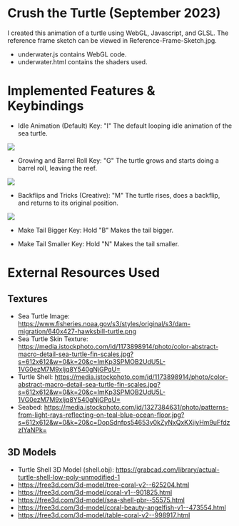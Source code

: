 # Crush the Turtle (September 2023)

I created this animation of a turtle using WebGL, Javascript, and GLSL. The reference frame sketch can be viewed in Reference-Frame-Sketch.jpg.

- underwater.js contains WebGL code.
- underwater.html contains the shaders used.

# Implemented Features & Keybindings
- Idle Animation (Default) Key: "I"
The default looping idle animation of the sea turtle.

![](Idle-Anim.gif)

- Growing and Barrel Roll Key: "G"
The turtle grows and starts doing a barrel roll, leaving the reef.

![](Grow-and-Barrel-Roll.gif)

- Backflips and Tricks (Creative): "M"
The turtle rises, does a backflip, and returns to its original position.

![](Ascend-and-Backflip.gif)

- Make Tail Bigger Key: Hold "B"
Makes the tail bigger.

- Make Tail Smaller Key: Hold "N"
Makes the tail smaller. 

# External Resources Used
## Textures
- Sea Turtle Image: https://www.fisheries.noaa.gov/s3/styles/original/s3/dam-migration/640x427-hawksbill-turtle.png
- Sea Turtle Skin Texture: https://media.istockphoto.com/id/1173898914/photo/color-abstract-macro-detail-sea-turtle-fin-scales.jpg?s=612x612&w=0&k=20&c=ImKp3SPMOB2UdU5L-1VG0ezM7M9xIjq8Y540gNjGPqU=
- Turtle Shell: https://media.istockphoto.com/id/1173898914/photo/color-abstract-macro-detail-sea-turtle-fin-scales.jpg?s=612x612&w=0&k=20&c=ImKp3SPMOB2UdU5L-1VG0ezM7M9xIjq8Y540gNjGPqU=
- Seabed: https://media.istockphoto.com/id/1327384631/photo/patterns-from-light-rays-reflecting-on-teal-blue-ocean-floor.jpg?s=612x612&w=0&k=20&c=DopSdnfps54653y0kZyNxQxKXjiyHm9uFfdzzIYaNPk=


## 3D Models
- Turtle Shell 3D Model (shell.obj): https://grabcad.com/library/actual-turtle-shell-low-poly-unmodified-1
- https://free3d.com/3d-model/tree-coral-v2--625204.html
- https://free3d.com/3d-model/coral-v1--901825.html
- https://free3d.com/3d-model/sea-shell-pbr--55575.html
- https://free3d.com/3d-model/coral-beauty-angelfish-v1--473554.html
- https://free3d.com/3d-model/table-coral-v2--998917.html
